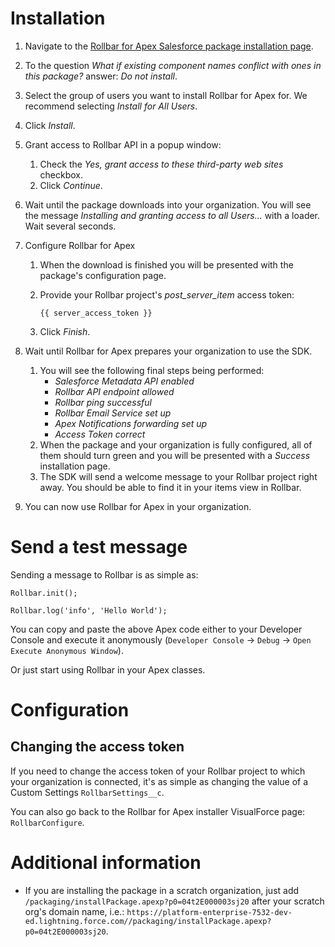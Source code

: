 # Installation

1. Navigate to the [Rollbar for Apex Salesforce package installation page](https://docs.rollbar.com/salesforce-apex/install).

2. To the question _What if existing component names conflict with ones in this package?_ answer: _Do not install_.

3. Select the group of users you want to install Rollbar for Apex for. We recommend selecting _Install for All Users_.

4. Click _Install_.

5. Grant access to Rollbar API in a popup window:
    1. Check the _Yes, grant access to these third-party web sites_ checkbox.
    2. Click _Continue_.
  
6. Wait until the package downloads into your organization. You will see the message _Installing and granting access to all Users..._ with a loader. Wait several seconds.

7. Configure Rollbar for Apex
    1. When the download is finished you will be presented with the package's configuration page.
    2. Provide your Rollbar project's _post_server_item_ access token:
    
        `{{ server_access_token }}`
        
    3. Click _Finish_.
  
8. Wait until Rollbar for Apex prepares your organization to use the SDK.
    1. You will see the following final steps being performed:
        - _Salesforce Metadata API enabled_
        - _Rollbar API endpoint allowed_
        - _Rollbar ping successful_
        - _Rollbar Email Service set up_
        - _Apex Notifications forwarding set up_
        - _Access Token correct_
    2. When the package and your organization is fully configured, all of them should turn green and you will be presented with a _Success_ installation page.
    3. The SDK will send a welcome message to your Rollbar project right away. You should be able to find it in your items view in Rollbar.
  
9. You can now use Rollbar for Apex in your organization.

# Send a test message
Sending a message to Rollbar is as simple as:
```
Rollbar.init();

Rollbar.log('info', 'Hello World');
```

You can copy and paste the above Apex code either to your Developer Console and execute it anonymously (`Developer Console` → `Debug` → `Open Execute Anonymous Window`).

Or just start using Rollbar in your Apex classes.

# Configuration
## Changing the access token
If you need to change the access token of your Rollbar project to which your organization is connected, it's as simple as changing the value of a Custom Settings `RollbarSettings__c`.

You can also go back to the Rollbar for Apex installer VisualForce page: `RollbarConfigure`.

# Additional information
* If you are installing the package in a scratch organization, just add `/packaging/installPackage.apexp?p0=04t2E000003sj20` after your scratch org's domain name, i.e.: `https://platform-enterprise-7532-dev-ed.lightning.force.com//packaging/installPackage.apexp?p0=04t2E000003sj20`.
